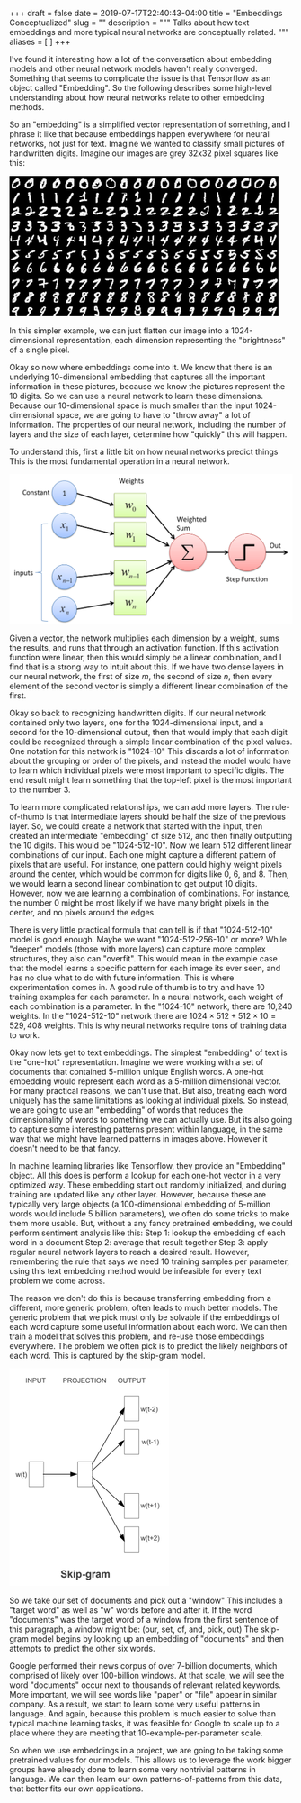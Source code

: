 +++ 
draft = false
date = 2019-07-17T22:40:43-04:00
title = "Embeddings Conceptualized"
slug = "" 
description = """
  Talks about how text embeddings and more typical neural networks are
  conceptually related.
"""
aliases = [
]
+++

I've found it interesting how a lot of the conversation about embedding models
and other neural network models haven't really converged. Something that seems
to complicate the issue is that Tensorflow as an object called "Embedding". So the
following describes some high-level understanding about how neural networks
relate to other embedding methods.

So an "embedding" is a simplified vector representation of something, and I
phrase it like that because embeddings happen everywhere for neural networks,
not just for text.  Imagine we wanted to classify small pictures of handwritten
digits. Imagine our images are grey 32x32 pixel squares like this:

![png][mnist_img]

In this simpler example, we can just flatten our image into  a 1024-dimensional
representation, each dimension representing the "brightness" of a single pixel.

Okay so now where embeddings come into it. We know that there is an underlying
10-dimensional embedding that captures all the important information in these
pictures, because we know the pictures represent the 10 digits.  So we can use a
neural network to learn these dimensions.  Because our 10-dimensional space is
much smaller than the input 1024-dimensional space, we are going to have to
"throw away" a lot of information.  The properties of our neural network,
including the number of layers and the size of each layer, determine how
"quickly" this will happen.

To understand this, first a little bit on how neural networks predict things
This is the most fundamental operation in a neural network.  

![png][perceptron_img]

Given a vector, the network multiplies each dimension by a weight, sums the
results, and runs that through an activation function.  If this activation
function were linear, then this would simply be a linear combination, and I find
that is a strong way to intuit about this.  If we have two dense layers in our
neural network, the first of size $m$, the second of size $n$, then every element of
the second vector is simply a different linear combination of the first.

Okay so back to recognizing handwritten digits.  If our neural network contained
only two layers, one for the 1024-dimensional input, and a second for the
10-dimensional output, then that would imply that each digit could be recognized
through a simple linear combination of the pixel values.  One notation for this
network is "1024-10" This discards a lot of information about the grouping or
order of the pixels, and instead the model would have to learn which individual
pixels were most important to specific digits.  The end result might learn
something that the top-left pixel is the most important to the number 3.

To learn more complicated relationships, we can add more layers.  The
rule-of-thumb is that intermediate layers should be half the size of the
previous layer.  So, we could create a network that started with the input, then
created an intermediate "embedding" of size 512, and then finally outputting the
10 digits.  This would be "1024-512-10".  Now we learn 512 different linear
combinations of our input. Each one might capture a different pattern of pixels
that are useful.  For instance, one pattern could highly weight pixels around
the center, which would be common for digits like 0, 6, and 8.  Then, we would
learn a second linear combination to get output 10 digits.  However, now we are
learning a combination of combinations.  For instance, the number 0 might be
most likely if we have many bright pixels in the center, and no pixels around
the edges.

There is very little practical formula that can tell is if that "1024-512-10"
model is good enough. Maybe we want "1024-512-256-10" or more?  While "deeper"
models (those with more layers) can capture more complex structures, they also
can "overfit".  This would mean in the example case that the model learns a
specific pattern for each image its ever seen, and has no clue what to do with
future information.  This is where experimentation comes in.  A good rule of
thumb  is to try and have 10 training examples for each parameter.  In a neural
network, each weight of each combination is a parameter.  In the "1024-10"
network, there are 10,240 weights.  In the "1024-512-10" network there are $1024
\times 512 + 512 \times 10 = 529,408$ weights.  This is why neural networks
require tons of training data to work.

Okay now lets get to text embeddings.  The simplest "embedding" of text is the
"one-hot" representation.  Imagine we were working with a set of documents that
contained 5-million unique English words.  A one-hot embedding would represent
each word as a 5-million dimensional vector.  For many practical reasons, we
can't use that.  But also, treating each word uniquely has the same limitations
as looking at individual pixels.  So instead, we are going to use an "embedding"
of words that reduces the dimensionality of words to something we can actually
use.  But its also going to capture some interesting patterns present within
language, in the same way that we might have learned patterns in images above.
However it doesn't need to be that fancy.

In machine learning libraries like Tensorflow, they provide an "Embedding"
object.  All this does is perform a lookup for each one-hot vector in a very
optimized way.  These embedding start out randomly initialized, and during
training are updated like any other layer.  However, because these are typically
very large objects (a 100-dimensional embedding of 5-million words would include
5 billion parameters), we often do some tricks to make them more usable.  But,
without a any fancy pretrained embedding, we could perform sentiment analysis
like this: Step 1: lookup the embedding of each word in a document Step 2:
average that result together Step 3: apply regular neural network layers to
reach a desired result.  However, remembering the rule that says we need 10
training samples per parameter, using this text embedding method would be
infeasible for every text problem we come across. 

The reason we don't do this is because transferring embedding from a different,
more generic problem, often leads to much better models.  The  generic problem
that we pick must only be solvable if the embeddings of each word capture some
useful information about each word.  We can then train a model that solves this
problem, and re-use those embeddings everywhere.  The problem we often pick is
to predict the likely neighbors of each word.  This is captured by the skip-gram
model.

![png][skip_gram_img]

So we take our set of documents and pick out a "window" This includes a "target
word" as well as "w" words before and after it.  If the word "documents" was the
target word of a window from the first sentence of this paragraph, a window
might be: (our, set, of, and, pick, out) The skip-gram model begins by looking
up an embedding of "documents" and then attempts to predict the other six words.

Google performed their news corpus of over 7-billion documents, which comprised
of likely over 100-billion windows.  At that scale, we will see the word
"documents" occur next to thousands of relevant related keywords.  More
important, we will see words like "paper" or "file" appear in similar company.
As a result, we start to learn some very useful patterns in language.  And
again, because this problem is much easier to solve than typical machine
learning tasks, it was feasible for Google to scale up to a place where they are
meeting that 10-example-per-parameter scale.

So when we use embeddings in a project, we are going to be taking some
pretrained values for our models.  This allows us to leverage the work bigger
groups have already done to learn some very nontrivial patterns in language.  We
can then learn our own patterns-of-patterns from this data, that better fits our
own applications. 

[mnist_img]: /img/posts/embeddings_conceptualized/mnist.png
[perceptron_img]: /img/posts/embeddings_conceptualized/perceptron.png
[skip_gram_img]: /img/posts/embeddings_conceptualized/skipgram.png
